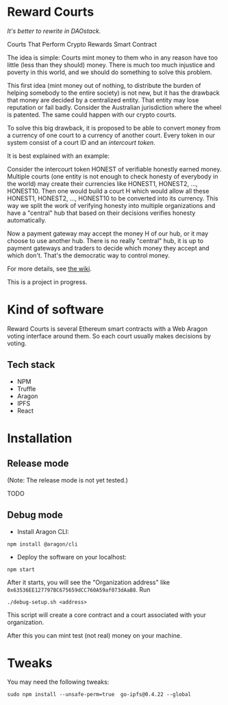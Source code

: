 # Reward Courts
_It's better to rewrite in DAOstack._

Courts That Perform Crypto Rewards Smart Contract

The idea is simple: Courts mint money to them who in any reason have too little (less than they should) money.
There is much too much injustice and poverty in this world, and we should do something
to solve this problem.

This first idea (mint money out of nothing, to distribute the burden of helping somebody to the entire society)
is not new, but it has the drawback that money
are decided by a centralized entity. That entity may lose reputation or fail badly.
Consider the Australian jurisdiction where the wheel is patented. The same could happen
with our crypto courts.

To solve this big drawback, it is proposed to be able to convert money from a currency of one court
to a currency of another court. Every token in our system consist of a court ID and
an _intercourt token_.

It is best explained with an example:

Consider the intercourt token HONEST of verifiable honestly earned money. Multiple courts (one entity is not
enough to check honesty of everybody in the world) may create their currencies like
HONEST1, HONEST2, ..., HONEST10. Then one would build a court H which would allow all these
HONEST1, HONEST2, ..., HONEST10 to be converted into its currency. This way we split the work
of verifying honesty into multiple organizations and have a "central" hub that based on their
decisions verifies honesty automatically.

Now a payment gateway may accept the money H of our hub, or it may choose to use another hub.
There is no really "central" hub, it is up to payment gateways and traders to decide which
money they accept and which don't. That's the democratic way to control money.

For more details, see [the wiki](https://github.com/vporton/courts/wiki).

This is a project in progress.

# Kind of software

Reward Courts is several Ethereum smart contracts with a Web Aragon voting interface around them.
So each court usually makes decisions by voting.

## Tech stack

* NPM
* Truffle
* Aragon
* IPFS
* React

# Installation

## Release mode

(Note: The release mode is not yet tested.)

TODO

## Debug mode

- Install Aragon CLI:

```
npm install @aragon/cli
```

- Deploy the software on your localhost:

```
npm start
```

After it starts, you will see the "Organization address" like `0x63536EE127797BC675659dCC760A59af073dAaB8`.
Run
```
./debug-setup.sh <address>
```

This script will create a core contract and a court associated with your organization.

After this you can mint test (not real) money on your machine.

# Tweaks

You may need the following tweaks:
```
sudo npm install --unsafe-perm=true  go-ipfs@0.4.22 --global
```
